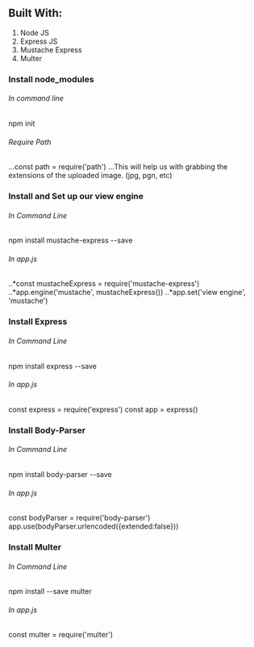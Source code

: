 ## Built With:
1. Node JS
2. Express JS
3. Mustache Express
4. Multer

### Install node_modules
###### In command line
npm init
###### Require Path
...const path = require('path')
...This will help us with grabbing the extensions of the uploaded image. (jpg, pgn, etc)

### Install and Set up our view engine
###### In Command Line
npm install mustache-express --save
###### In app.js
..*const mustacheExpress = require('mustache-express')
..*app.engine('mustache', mustacheExpress())
..*app.set('view engine', 'mustache')

### Install Express
###### In Command Line
npm install express --save
###### In app.js
const express = require('express')
const app = express()

### Install Body-Parser
###### In Command Line
npm install body-parser --save
###### In app.js
const bodyParser = require('body-parser')
app.use(bodyParser.urlencoded({extended:false}))

### Install Multer
###### In Command Line
npm install --save multer
###### In app.js
const multer = require('multer')
